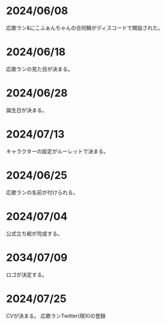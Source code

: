 # 2024/06/08

応歌ラン&にこふぁんちゃんの合同鯖がディスコードで開設された。

# 2024/06/18

応歌ランの見た目が決まる。

# 2024/06/28

誕生日が決まる。

# 2024/07/13

キャラクターの設定がルーレットで決まる。

# 2024/06/25

応歌ランの名前が付けられる。

# 2024/07/04

公式立ち絵が完成する。

# 2034/07/09

ロゴが決定する。

# 2024/07/25

CVが決まる。
応歌ランTwitter(現X)の登録
